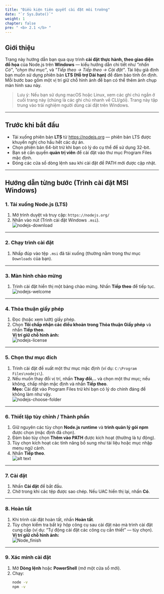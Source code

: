 ```yaml
---
title: "Điều kiện tiên quyết cài đặt môi trường"
date: "`r Sys.Date()`"
weight: 1
chapter: false
pre: " <b> 2.1 </b> "
---
```


## Giới thiệu

Trang này hướng dẫn bạn qua quy trình **cài đặt thực hành, theo giao diện đồ họa** của Node.js trên **Windows** — kiểu hướng dẫn chi tiết như _"nhấn Có"_, _"chọn thư mục"_, và _"Tiếp theo → Tiếp theo → Cài đặt"_. Tài liệu giả định bạn muốn sử dụng phiên bản **LTS (Hỗ trợ Dài hạn)** để đảm bảo tính ổn định. Mỗi bước bao gồm một vị trí giữ chỗ hình ảnh để bạn có thể thêm ảnh chụp màn hình sau này.

> Lưu ý: Nếu bạn sử dụng macOS hoặc Linux, xem các ghi chú ngắn ở cuối trang này (chúng là các ghi chú nhanh về CLI/gói). Trang này tập trung vào trải nghiệm người dùng cài đặt trên Windows.

---

## Trước khi bắt đầu

- Tải xuống phiên bản **LTS** từ https://nodejs.org — phiên bản LTS được khuyến nghị cho hầu hết các dự án.
- Chọn phiên bản 64-bit trừ khi bạn có lý do cụ thể để sử dụng 32-bit.
- Bạn sẽ cần quyền **quản trị viên** để cài đặt vào thư mục Program Files mặc định.
- Đóng các cửa sổ dòng lệnh sau khi cài đặt để PATH mới được cập nhật.

---

## Hướng dẫn từng bước (Trình cài đặt MSI Windows)

### 1. Tải xuống Node.js (LTS)

1. Mở trình duyệt và truy cập: `https://nodejs.org/`
2. Nhấn vào nút (Trình cài đặt Windows `.msi`).  
   ![nodejs-download](image-2.png)

---

### 2. Chạy trình cài đặt

1. Nhấp đúp vào tệp `.msi` đã tải xuống (thường nằm trong thư mục `Downloads` của bạn).

---

### 3. Màn hình chào mừng

1. Trình cài đặt hiển thị một bảng chào mừng. Nhấn **Tiếp theo** để tiếp tục.  
   ![nodejs-welcome](image.png)

---

### 4. Thỏa thuận giấy phép

1. Đọc (hoặc xem lướt) giấy phép.
2. Chọn **Tôi chấp nhận các điều khoản trong Thỏa thuận Giấy phép** và nhấn **Tiếp theo**.  
   **Vị trí giữ chỗ hình ảnh:**  
   ![nodejs-license](image-1.png)

---

### 5. Chọn thư mục đích

1. Trình cài đặt đề xuất một thư mục mặc định (ví dụ: `C:\Program Files\nodejs\`).
2. Nếu muốn thay đổi vị trí, nhấn **Thay đổi...** và chọn một thư mục; nếu không, chấp nhận mặc định và nhấn **Tiếp theo**.  
   **Mẹo:** Cài đặt vào Program Files trừ khi bạn có lý do chính đáng để không làm như vậy.  
   ![nodejs-choose-folder](image-3.png)

---

### 6. Thiết lập tùy chỉnh / Thành phần

1. Giữ nguyên các tùy chọn **Node.js runtime** và **trình quản lý gói npm** được chọn (mặc định đã chọn).
2. Đảm bảo tùy chọn **Thêm vào PATH** được kích hoạt (thường là tự động).
3. Tùy chọn kích hoạt các tính năng bổ sung như tài liệu hoặc mục nhập menu ngữ cảnh.
4. Nhấn **Tiếp theo**.  
   ![alt text](image-4.png)

---

### 7. Cài đặt

1. Nhấn **Cài đặt** để bắt đầu.
2. Chờ trong khi các tệp được sao chép. Nếu UAC hiển thị lại, nhấn **Có**.

---

### 8. Hoàn tất

1. Khi trình cài đặt hoàn tất, nhấn **Hoàn tất**.
2. Tùy chọn kiểm tra bất kỳ hộp công cụ sau cài đặt nào mà trình cài đặt cung cấp (ví dụ: “Tự động cài đặt các công cụ cần thiết” — tùy chọn).  
    **Vị trí giữ chỗ hình ảnh:**  
   ![Node_finish](image-5.png)

---

### 9. Xác minh cài đặt

1. Mở **Dòng lệnh** hoặc **PowerShell** (mở một cửa sổ mới).
2. Chạy:
   ```bash
   node -v
   npm -v
   ```
